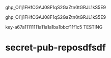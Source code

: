 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

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

key-a67a11111111a11a1a1ba1bbcf11f1c5
TESTING

# secret-pub-reposdfsdf
